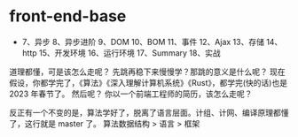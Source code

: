 # front-end-base

- 7、异步
  8、异步进阶
  9、DOM
  10、BOM
  11、事件
  12、Ajax
  13、存储
  14、http
  15、开发环境
  16、运行环境
  17、Summary
  18、实战

道理都懂，可是该怎么走呢？ 先跳再稳下来慢慢学？那跳的意义是什么呢？
现在假设，你都学完了，《算法》《深入理解计算机系统》《Rust》，都学完(快的话)也是 2023 年春节了。
然后呢？ 你以一个前端工程师的简历，该怎么走呢？

反正有一个不变的是，算法学好了，脱离了语言层面。计组、计网、编译原理都懂了，这行就是 master 了。
算法数据结构 > 语言 > 框架

